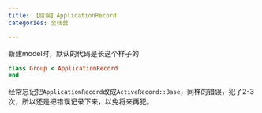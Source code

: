 ```yaml
---
title: 【错误】ApplicationRecord
categories: 全栈营

---
```


新建model时，默认的代码是长这个样子的

```ruby
class Group < ApplicationRecord
end
```

经常忘记把`ApplicationRecord`改成`ActiveRecord::Base`，同样的错误，犯了2-3次，所以还是把错误记录下来，以免将来再犯。